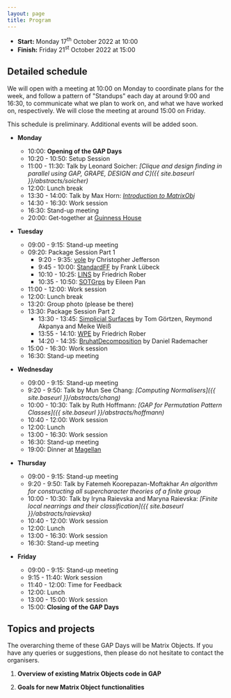 ```yaml
---
layout: page
title: Program
---
```


* __Start:__ Monday 17<sup>th</sup> October 2022 at 10:00
* __Finish:__ Friday 21<sup>st</sup> October 2022 at 15:00

## Detailed schedule

We will open with a meeting at 10:00 on Monday to coordinate plans for the week,
and follow a pattern of "Standups" each day at around 9:00 and 16:30, to
communicate what we plan to work on, and what we have worked on, respectively.
We will close the meeting at around 15:00 on Friday.

This schedule is preliminary. Additional events will be added soon.

- **Monday** 
  - 10:00: **Opening of the GAP Days**
  - 10:20 - 10:50: Setup Session
  - 11:00 - 11:30: Talk by Leonard Soicher:
    *[Clique and design finding in parallel using GAP, GRAPE, DESIGN and C]({{ site.baseurl }}/abstracts/soicher)*
  - 12:00: Lunch break
  - 13:30 - 14:00: Talk by Max Horn:
    [*Introduction to MatrixObj*](../slides/slides-Horn-MatrixObj.html)
  - 14:30 - 16:30: Work session
  - 16:30: Stand-up meeting
  - 20:00: Get-together at [Guinness House](https://goo.gl/maps/yvbnJrCKLyZNw1k37)
  
  <!-- 10:00: **Opening of the GAP Days**
  - 10:20 - 10:50: Talk by TBA:
    *Introduction to MatrixObj*
  - 11:00 - 11:30: Talk by Leonard Soicher:
    *[Clique and design finding in parallel using GAP, GRAPE, DESIGN and C]({{ site.baseurl }}/abstracts/soicher)*
  - 12:00: Lunch break
  - 13:00 - 16:30: Work session
  - 16:30: Stand-up meeting -->

- **Tuesday** 
  - 09:00 - 9:15: Stand-up meeting
  - 09:20: Package Session Part 1
    - 9:20 - 9:35: [vole](https://github.com/peal/vole) by Christopher Jefferson
    - 9:45 - 10:00: [StandardFF](https://github.com/frankluebeck/StandardFF) by Frank Lübeck
    - 10:10 - 10:25: [LINS](https://github.com/FriedrichRober/LINS) by Friedrich Rober
    - 10:35 - 10:50: [SOTGrps](https://github.com/xpan-eileen/sotgrps_gap_pkg) by Eileen Pan
  - 11:00 - 12:00: Work session
  - 12:00: Lunch break
  - 13:20: Group photo (please be there)
  - 13:30: Package Session Part 2
    - 13:30 - 13:45: [Simplicial Surfaces](https://github.com/gap-packages/simplicial-surfaces) by Tom Görtzen, Reymond Akpanya and Meike Weiß
    - 13:55 - 14:10: [WPE](https://github.com/FriedrichRober/WPE) by Friedrich Rober
    - 14:20 - 14:35: [BruhatDecomposition](https://github.com/danielrademacher/BruhatDecomposition2) by Daniel Rademacher
    <!-- - 14:45 - 15:00: ASR by Anna Sucker and Lucas Wollenhaupt -->
  - 15:00 - 16:30: Work session
  - 16:30: Stand-up meeting

- **Wednesday** 
  - 09:00 - 9:15: Stand-up meeting
  - 9:20 - 9:50: Talk by Mun See Chang:
    *[Computing Normalisers]({{ site.baseurl }}/abstracts/chang)*
  - 10:00 - 10:30: Talk by Ruth Hoffmann:
    *[GAP for Permutation Pattern Classes]({{ site.baseurl }}/abstracts/hoffmann)*
  - 10:40 - 12:00: Work session
  - 12:00: Lunch 
  - 13:00 - 16:30: Work session
  - 16:30: Stand-up meeting
  - 19:00: Dinner at [Magellan](https://goo.gl/maps/tBAXAGMgrhspUEf8A)

- **Thursday** 
  - 09:00 - 9:15: Stand-up meeting
  - 9:20 - 9:50: Talk by Fatemeh Koorepazan-Moftakhar
    *An algorithm for constructing all supercharacter theories of a finite group*
  - 10:00 - 10:30: Talk by Iryna Raievska and Maryna Raievska:
    *[Finite local nearrings and their classification]({{ site.baseurl }}/abstracts/raievska)*
  - 10:40 - 12:00: Work session
  - 12:00: Lunch 
  - 13:00 - 16:30: Work session
  - 16:30: Stand-up meeting

- **Friday** 
  - 09:00 - 9:15: Stand-up meeting
  - 9:15 - 11:40: Work session
  - 11:40 - 12:00: Time for Feedback
  - 12:00: Lunch 
  - 13:00 - 15:00: Work session
  - 15:00: **Closing of the GAP Days**


## Topics and projects

The overarching theme of these GAP Days will be Matrix Objects. If you have any
queries or suggestions, then please do not hesitate to contact the organisers.

1. __Overview of existing Matrix Objects code in GAP__

2. __Goals for new Matrix Object functionalities__
